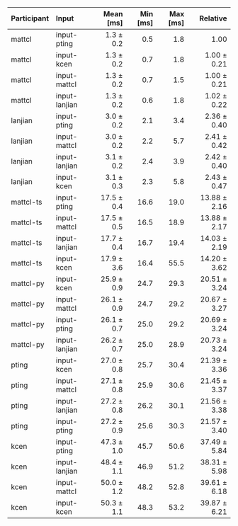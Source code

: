 | Participant | Input | Mean [ms] | Min [ms] | Max [ms] | Relative |
|:---|:---|---:|---:|---:|---:|
| mattcl | input-pting | 1.3 ± 0.2 | 0.5 | 1.8 | 1.00 |
| mattcl | input-kcen | 1.3 ± 0.2 | 0.7 | 1.8 | 1.00 ± 0.21 |
| mattcl | input-mattcl | 1.3 ± 0.2 | 0.7 | 1.5 | 1.00 ± 0.21 |
| mattcl | input-lanjian | 1.3 ± 0.2 | 0.6 | 1.8 | 1.02 ± 0.22 |
| lanjian | input-pting | 3.0 ± 0.2 | 2.1 | 3.4 | 2.36 ± 0.40 |
| lanjian | input-mattcl | 3.0 ± 0.2 | 2.2 | 5.7 | 2.41 ± 0.42 |
| lanjian | input-lanjian | 3.1 ± 0.2 | 2.4 | 3.9 | 2.42 ± 0.40 |
| lanjian | input-kcen | 3.1 ± 0.3 | 2.3 | 5.8 | 2.43 ± 0.47 |
| mattcl-ts | input-pting | 17.5 ± 0.4 | 16.6 | 19.0 | 13.88 ± 2.16 |
| mattcl-ts | input-mattcl | 17.5 ± 0.5 | 16.5 | 18.9 | 13.88 ± 2.17 |
| mattcl-ts | input-lanjian | 17.7 ± 0.4 | 16.7 | 19.4 | 14.03 ± 2.19 |
| mattcl-ts | input-kcen | 17.9 ± 3.6 | 16.4 | 55.5 | 14.20 ± 3.62 |
| mattcl-py | input-kcen | 25.9 ± 0.9 | 24.7 | 29.3 | 20.51 ± 3.24 |
| mattcl-py | input-mattcl | 26.1 ± 0.9 | 24.7 | 29.2 | 20.67 ± 3.27 |
| mattcl-py | input-pting | 26.1 ± 0.7 | 25.0 | 29.2 | 20.69 ± 3.24 |
| mattcl-py | input-lanjian | 26.2 ± 0.7 | 25.0 | 28.9 | 20.73 ± 3.24 |
| pting | input-kcen | 27.0 ± 0.8 | 25.7 | 30.4 | 21.39 ± 3.36 |
| pting | input-mattcl | 27.1 ± 0.8 | 25.9 | 30.6 | 21.45 ± 3.37 |
| pting | input-lanjian | 27.2 ± 0.8 | 26.2 | 30.1 | 21.56 ± 3.38 |
| pting | input-pting | 27.2 ± 0.9 | 25.6 | 30.3 | 21.57 ± 3.40 |
| kcen | input-pting | 47.3 ± 1.0 | 45.7 | 50.6 | 37.49 ± 5.84 |
| kcen | input-lanjian | 48.4 ± 1.1 | 46.9 | 51.2 | 38.31 ± 5.98 |
| kcen | input-mattcl | 50.0 ± 1.2 | 48.2 | 52.8 | 39.61 ± 6.18 |
| kcen | input-kcen | 50.3 ± 1.1 | 48.3 | 53.2 | 39.87 ± 6.21 |
